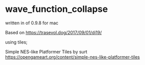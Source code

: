 # wave_function_collapse
written in of 0.9.8 for mac

Based on https://trasevol.dog/2017/09/01/di19/

using tiles;

Simple NES-like Platformer Tiles by surt
https://opengameart.org/content/simple-nes-like-platformer-tiles